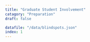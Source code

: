 ```yaml
---
title: "Graduate Student Involvement"
catagory: "Preparation"
draft: false

datafile: "/data/blindspots.json"
index: 1
---
```





